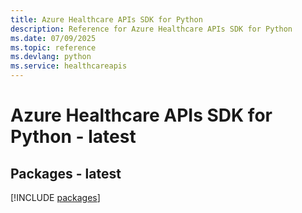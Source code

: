 ```yaml
---
title: Azure Healthcare APIs SDK for Python
description: Reference for Azure Healthcare APIs SDK for Python
ms.date: 07/09/2025
ms.topic: reference
ms.devlang: python
ms.service: healthcareapis
---
```

# Azure Healthcare APIs SDK for Python - latest
## Packages - latest
[!INCLUDE [packages](healthcare-apis-index.md)]